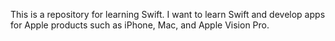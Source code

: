 This is a repository for learning Swift. I want to learn Swift and develop apps for Apple products such as iPhone, Mac, and Apple Vision Pro.

